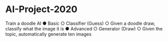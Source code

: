 # AI-Project-2020

Train a doodle AI
● Basic
○ Classifier (Guess)
○ Given a doodle draw, classify what the image it is
● Advanced
○ Generator (Draw)
○ Given the topic, automatically generate ten images
